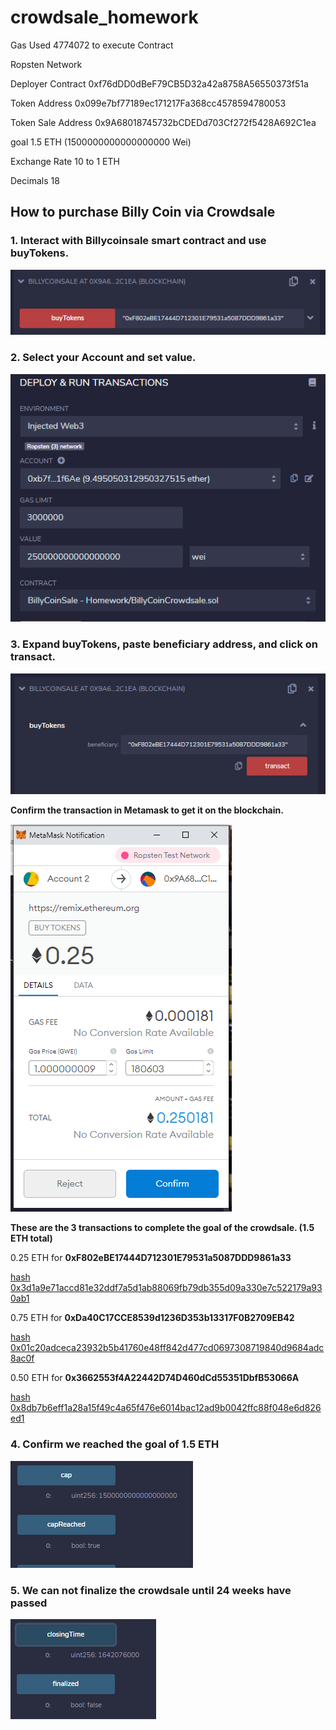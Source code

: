# crowdsale_homework

Gas Used 4774072 to execute Contract

Ropsten Network

Deployer Contract 0xf76dDD0dBeF79CB5D32a42a8758A56550373f51a

Token Address 0x099e7bf77189ec171217Fa368cc4578594780053

Token Sale Address 0x9A68018745732bCDEDd703Cf272f5428A692C1ea

goal 1.5 ETH (1500000000000000000 Wei)

Exchange Rate 10 to 1 ETH

Decimals 18

## How to purchase Billy Coin via Crowdsale

### 1.  Interact with Billycoinsale smart contract and use buyTokens.

![Buy Tokens](./Images/1_buyTokens.PNG)

### 2.  Select your Account and set value.

![Set Value](./Images/2_set_value.PNG)

### 3.  Expand buyTokens, paste beneficiary address, and click on transact.

![Transact](./Images/3_click_transact.PNG)

**Confirm the transaction in Metamask to get it on the blockchain.**

![Confirm](./Images/3_metamask_confirm.PNG)

**These are the 3 transactions to complete the goal of the crowdsale. (1.5 ETH total)**

0.25 ETH for **0xF802eBE17444D712301E79531a5087DDD9861a33**

[hash 0x3d1a9e71accd81e32ddf7a5d1ab88069fb79db355d09a330e7c522179a930ab1](https://ropsten.etherscan.io/tx/0x3d1a9e71accd81e32ddf7a5d1ab88069fb79db355d09a330e7c522179a930ab1)

0.75 ETH for **0xDa40C17CCE8539d1236D353b13317F0B2709EB42** 

[hash 0x01c20adceca23932b5b41760e48ff842d477cd0697308719840d9684adc8ac0f](https://ropsten.etherscan.io/tx/0x01c20adceca23932b5b41760e48ff842d477cd0697308719840d9684adc8ac0f)

0.50 ETH for **0x3662553f4A22442D74D460dCd55351DbfB53066A**

[hash 0x8db7b6eff1a28a15f49c4a65f476e6014bac12ad9b0042ffc88f048e6d826ed1](https://ropsten.etherscan.io/tx/0x8db7b6eff1a28a15f49c4a65f476e6014bac12ad9b0042ffc88f048e6d826ed1)

### 4.  Confirm we reached the goal of 1.5 ETH

![Goal Reached](./Images/4_goal_reached.PNG)

### 5.  We can not finalize the crowdsale until 24 weeks have passed

![Finalize](./Images/5_finalize.PNG)